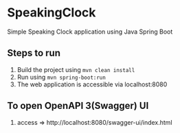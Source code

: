 # SpeakingClock
Simple Speaking Clock application using Java Spring Boot 

## Steps to run
1. Build the project using
  `mvn clean install`
2. Run using `mvn spring-boot:run`
3. The web application is accessible via localhost:8080

## To open OpenAPI 3(Swagger) UI
1. access => http://localhost:8080/swagger-ui/index.html


